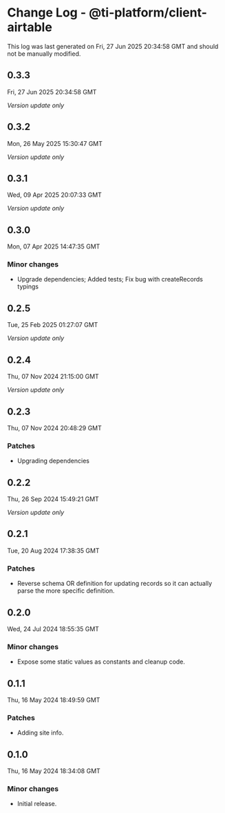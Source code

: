 # Change Log - @ti-platform/client-airtable

This log was last generated on Fri, 27 Jun 2025 20:34:58 GMT and should not be manually modified.

## 0.3.3
Fri, 27 Jun 2025 20:34:58 GMT

_Version update only_

## 0.3.2
Mon, 26 May 2025 15:30:47 GMT

_Version update only_

## 0.3.1
Wed, 09 Apr 2025 20:07:33 GMT

_Version update only_

## 0.3.0
Mon, 07 Apr 2025 14:47:35 GMT

### Minor changes

- Upgrade dependencies; Added tests; Fix bug with createRecords typings

## 0.2.5
Tue, 25 Feb 2025 01:27:07 GMT

_Version update only_

## 0.2.4
Thu, 07 Nov 2024 21:15:00 GMT

_Version update only_

## 0.2.3
Thu, 07 Nov 2024 20:48:29 GMT

### Patches

- Upgrading dependencies

## 0.2.2
Thu, 26 Sep 2024 15:49:21 GMT

_Version update only_

## 0.2.1
Tue, 20 Aug 2024 17:38:35 GMT

### Patches

- Reverse schema OR definition for updating records so it can actually parse the more specific definition.

## 0.2.0
Wed, 24 Jul 2024 18:55:35 GMT

### Minor changes

- Expose some static values as constants and cleanup code.

## 0.1.1
Thu, 16 May 2024 18:49:59 GMT

### Patches

- Adding site info.

## 0.1.0
Thu, 16 May 2024 18:34:08 GMT

### Minor changes

- Initial release.


